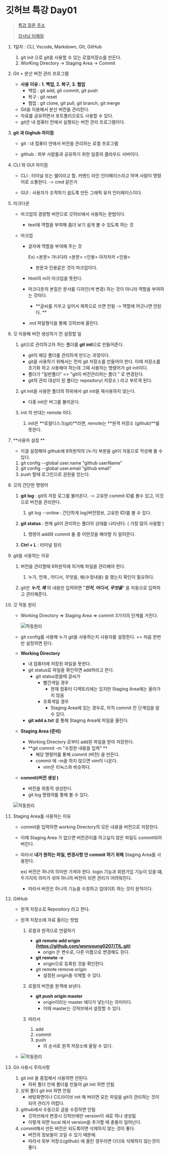 # 깃허브 특강 Day01

> [특강 질문 주소](https://hphk.notion.site/hphk/Git-22-04-07-22-04-08-AI-14-83024d717d9b41a7b76636858f95a21b)
>
> [강사님 이메일](kyle@hphk.kr)

1.  1일차 : CLI, Vscode, Markdown, GIt, GitHub

    1. git init 으로 git을 사용할 수 있는 로컬저장소를 만든다.
    2. WorKing Directory -> Staging Area -> Commit

2.  Git = 분산 버전 관리 프로그램

    - **사용 이유 : 1. 백업, 2. 복구, 3. 협업**
      - 백업 : git add, git commit, git push
      - 복구 : git reset
      - 협업 : git clone, git pull, git branch, git merge
    - Git을 이용해서 분산 버전을 관리한다.
    - 자료를 공유하면서 포트폴리오로도 사용할 수 있다.
    - git은 내 컴퓨터 안에서 실행되는 버전 관리 프로그램이다.

3.  **git 과 Gighub 차이점**

    - git : 내 컴퓨터 안에서 버전을 관리하는 로컬 프로그램

    - github : 외부 사람들과 공유하기 위한 일종의 클라우드 서버이다.

4.  CLI 와 GUI 차이점

    - CLI : 터미널 또는 쉘이라고 함. 커맨드 라인 인터페이스라고 하며 사람이 명령어로 소통한다. -> cmd 같은거

    - GUI : 사용자가 조작하기 쉽도록 만든 그래픽 유저 인터페이스이다.

5.  마크다운

    - 마크업의 경량형 버전으로 깃허브에서 사용하는 문법이다.

      - text에 역할을 부여해 좀더 보기 쉽게 볼 수 있도록 하는 것

    - 마크업

      - 글자에 역할을 부여해 주는 것

        Ex) <본문> 가나다라 <본문> <인용> 아자차카 <인용>

        - 본문과 인용같은 것이 마크업이다.

      - html의 m이 마크업을 뜻한다.

      - 마크다운의 본질은 문서를 디자인(색 변경) 하는 것이 아니라 역할을 부여하는 것이다.

        - **글씨를 키우고 싶어서 제목으로 쓰면 안됨 -> 역할에 어긋나면 안된다. **

      - .md 파일형식을 통해 깃허브에 올린다.

6.  깃 이용해 버전 생성하기 전 설정할 일

    1. git으로 관리하고자 하는 폴더를 **git init**으로 만들어준다.

       - git이 해당 폴더를 관리하게 만드는 과정이다.
       - git을 사용하기 위해서는 먼저 git 저장소를 만들어야 한다. 이때 저장소를 초기화 하고 사용해야 하는데 그때 사용하는 명령어가 git init이다.
       - 폴더가 "일반폴더" => "git이 버전관리하는 폴더 " 로 변경된다.
       - git의 관리 대상이 된 폴더는 repository( 저장소 ) 라고 부르게 된다.

    2. git init을 사용한 폴더의 하위에서 git init을 재사용하지 않는다.

       - 다중 init은 버그를 불러온다.

    3. init 의 반대는 remote 이다.

       1. init은 **로컬디스크(git)**라면, remote는 **원격 저장소 (github)**를 뜻한다.

7.  **사용자 설정 **

    - 이걸 설정해야 github에 6하원칙의 (누가) 부분을 git이 자동으로 작성해 줄 수 있다.

    1.  git config --global user.name "github userName"
    2.  git config --global user.email "github email"
    3.  push 할때 로그인으로 권한을 얻는다.

8.  깃의 간단한 명령어

    1. **git log** : git의 저장 로그를 불러온다. -> 고유한 commit ID를 볼수 있고, 이것으로 버전을 관리한다.
       1. git log --online : 간단하게 log(버전정보, 고유한 ID)를 볼 수 있다.
    2. **git status** : 현재 git이 관리하는 폴더의 상태를 나타낸다. ( 가장 많이 사용함 )

       1. 명령어 add와 commit 둘 중 어떤것을 해야할 지 알려준다.

    3. **Ctrl + L** : 터미널 정리

9.  git을 사용하는 이유

    1. 버전을 관리할때 6하원칙에 의거해 파일을 관리해야 한다.

       1. 누가, 언제 , 어디서, 무엇을, 왜(수정내용) 을 했는지 확인이 필요하다.

    2. git은 **_누가, 왜_** 의 내용만 입력하면 "**_언저, 어디서, 무엇을_**" 을 자동으로 입력하고 관리해준다.

10. 깃 작동 원리

    - Working Directory => Staging Area => commit 3가지의 단계를 거친다.

      ![작동원리](../images/git_add_commit.png)

    - git config를 사용해 누가 git을 사용하는지 사용자를 설정한다. => 처음 한번만 설정하면 된다.

    - **Working Directory**

      - 내 컴퓨터에 저장된 파일을 뜻한다.
      - git status로 파일을 확인하면 add하라고 뜬다.
        - git status쳤을때 글씨가
          - 빨간색일 경우
            - 현재 컴퓨터 디렉토리에는 있지만 Staging Area에는 올라가지 않음
          - 초록색일 경우
            - Staging Area에 있는 경우로, 아직 commit 전 단계임을 알 수 있다.
      - **git add a.txt** 를 통해 Staging Area에 파일을 올린다.

    - **Staging Area (준비)**

      - Working Directory 로부터 add된 파일을 받아 저장한다.
      - **git commit -m "수정한 내용을 입력" **
        - 해당 명령어를 통해 commit (버전) 을 만든다.
        - commit 에 -m을 하지 않으면 vim이 나온다.
          - vim은 리눅스와 비슷하다.

    - **commit(버전 생성 )**

      - 버전을 최종적 생성한다.
      - git log 명령어를 통해 볼 수 있다.

    ![작동원리](../images/git_add_commit2.png)

11. Staging Area를 사용하는 이유

    - commit을 입력하면 working Directory의 모든 내용을 버전으로 저장한다.

    - 이때 Staging Area 가 없으면 버전관리를 하고싶지 않은 파일도 commit되어버린다.

    - 따라서 **내가 원하는 파일, 변경사항 만 commit 하기 위해** Staging Area를 사용한다.

      ex) 버전은 하나의 의미만 가져야 한다. login 기능과 회원가입 기능이 있을 떄, 두가지의 의미가 섞여 하나의 버전이 되면 관리가 어려워진다.

      - 따라서 버전은 하나의 기능을 수정하고 업데이트 하는 것이 원칙이다.

12. GitHub

    - 원격 저장소로 Repository 라고 한다.

    - 원격 저장소에 자료 올리는 방법

      1.  로컬과 원격으로 연결하기

          - **git remote add origin (https://github.com/wonyoung0207/TIL.git)**
            - origin 은 변수로, 다른 이름으로 변경해도 된다.
          - **git remote -v**
            - origin으로 등록된 것을 확인한다.
          - git remote remove origin
            - 설정된 origin을 삭제할 수 있다.

      2.  로컬의 버전을 원격에 보낸다.

          - **git push origin master**
            - origin이라는 master 에다가 넣는다는 의미이다.
            - 이때 master는 깃허브에서 설정할 수 있다.

      3.  따라서

          1.  add
          2.  commit
          3.  push
              - 의 순서로 원격 저장소에 올릴 수 있다.

    - ![작동원리](../images/github_push.png)

13. Git 사용시 주의사항

    1.  git init 을 중첩해서 사용하면 안된다.
        - 하위 폴더 안에 폴더를 만들어 git init 하면 안됨
    2.  상위 폴더 git init 하면 안됨
        - 바탕화면이나 C드라이브 init 해 버리면 모든 파일을 git이 관리하는 것이 되어 관리가 어렵다.
    3.  github에서 수동으로 글을 수정하면 안됨
        - 깃허브에서 변경시 깃허브에만 version이 새로 하나 생성됨
        - 이렇게 되면 local 에서 version을 추가할 때 충돌이 일어난다.
    4.  commit해서 만든 버전은 되도록이면 삭제하지 않는 것이 좋다.
        - 버전의 정보들이 꼬일 수 있기 때문에.
        - 따라서 외부 저장소(github) 에 올린 경우라면 더더욱 삭제하지 않는것이 좋다.

